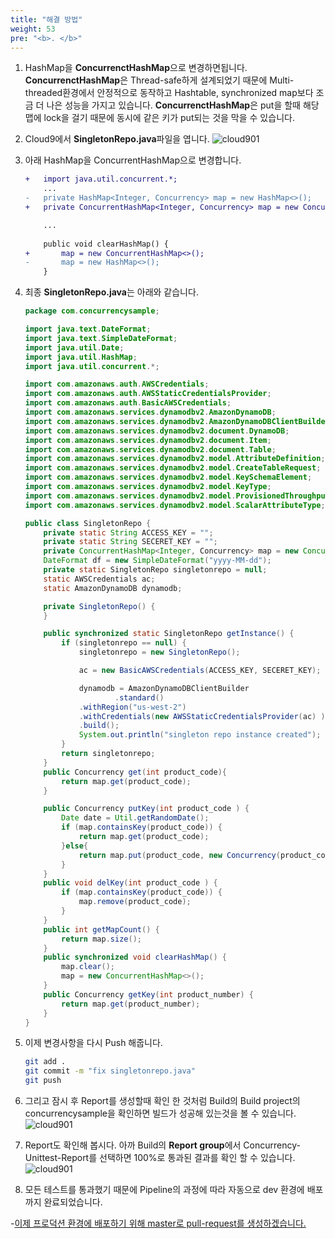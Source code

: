```yaml
---
title: "해결 방법"
weight: 53
pre: "<b>. </b>"
---
```


1. HashMap을 **ConcurrenctHashMap**으로 변경하면됩니다. **ConcurrenctHashMap**은 Thread-safe하게 설계되었기 때문에 Multi-threaded환경에서 안정적으로 동작하고 Hashtable, synchronized map보다 조금 더 나은 성능을 가지고 있습니다. **ConcurrenctHashMap**은 put을 할때 해당 맵에 lock을 걸기 때문에 동시에 같은 키가 put되는 것을 막을 수 있습니다.

1. Cloud9에서 **SingletonRepo.java**파일을 엽니다. 
![cloud901](/images/unittest-fix.png)

1. 아래 HashMap을 ConcurrentHashMap으로 변경합니다. 
    ```diff
    +   import java.util.concurrent.*;
        ...
    -   private HashMap<Integer, Concurrency> map = new HashMap<>();
    +   private ConcurrentHashMap<Integer, Concurrency> map = new ConcurrentHashMap<>();

        ...
        
        public void clearHashMap() {
    +       map = new ConcurrentHashMap<>();
    -       map = new HashMap<>();
        }

    ```

1. 최종 **SingletonRepo.java**는 아래와 같습니다. 
    ```java
   package com.concurrencysample;

    import java.text.DateFormat;
    import java.text.SimpleDateFormat;
    import java.util.Date;
    import java.util.HashMap;
    import java.util.concurrent.*;

    import com.amazonaws.auth.AWSCredentials;
    import com.amazonaws.auth.AWSStaticCredentialsProvider;
    import com.amazonaws.auth.BasicAWSCredentials;
    import com.amazonaws.services.dynamodbv2.AmazonDynamoDB;
    import com.amazonaws.services.dynamodbv2.AmazonDynamoDBClientBuilder;
    import com.amazonaws.services.dynamodbv2.document.DynamoDB;
    import com.amazonaws.services.dynamodbv2.document.Item;
    import com.amazonaws.services.dynamodbv2.document.Table;
    import com.amazonaws.services.dynamodbv2.model.AttributeDefinition;
    import com.amazonaws.services.dynamodbv2.model.CreateTableRequest;
    import com.amazonaws.services.dynamodbv2.model.KeySchemaElement;
    import com.amazonaws.services.dynamodbv2.model.KeyType;
    import com.amazonaws.services.dynamodbv2.model.ProvisionedThroughput;
    import com.amazonaws.services.dynamodbv2.model.ScalarAttributeType;

    public class SingletonRepo {
        private static String ACCESS_KEY = "";
        private static String SECERET_KEY = "";
        private ConcurrentHashMap<Integer, Concurrency> map = new ConcurrentHashMap<>();
        DateFormat df = new SimpleDateFormat("yyyy-MM-dd");
        private static SingletonRepo singletonrepo = null;
        static AWSCredentials ac;
        static AmazonDynamoDB dynamodb;

        private SingletonRepo() {
        }

        public synchronized static SingletonRepo getInstance() {
            if (singletonrepo == null) {
                singletonrepo = new SingletonRepo();

                ac = new BasicAWSCredentials(ACCESS_KEY, SECERET_KEY);

                dynamodb = AmazonDynamoDBClientBuilder
                        .standard()
                .withRegion("us-west-2")
                .withCredentials(new AWSStaticCredentialsProvider(ac) )
                .build();
                System.out.println("singleton repo instance created");
            }
            return singletonrepo;
        }
        public Concurrency get(int product_code){
            return map.get(product_code);
        }

        public Concurrency putKey(int product_code ) {           
            Date date = Util.getRandomDate();
            if (map.containsKey(product_code)) {
                return map.get(product_code);
            }else{
                return map.put(product_code, new Concurrency(product_code,"test" , date));
            }   
        }
        public void delKey(int product_code ) { 
            if (map.containsKey(product_code)) {
                map.remove(product_code);
            }
        }
        public int getMapCount() {
            return map.size();
        }
        public synchronized void clearHashMap() {
            map.clear();
            map = new ConcurrentHashMap<>();
        }
        public Concurrency getKey(int product_number) {
            return map.get(product_number);  
        }
    }

    ```
1. 이제 변경사항을 다시 Push 해줍니다. 
    ```bash
    git add .
    git commit -m "fix singletonrepo.java"
    git push
    ```

1. 그리고 잠시 후 Report를 생성할때 확인 한 것처럼 Build의 Build project의 concurrencysample을 확인하면 빌드가 성공해 있는것을 볼 수 있습니다. 
    ![cloud901](/images/codequality-solve.png)

1. Report도 확인해 봅시다. 아까 Build의 **Report group**에서 Concurrency-Unittest-Report를 선택하면 100%로 통과된 결과를 확인 할 수 있습니다.  
    ![cloud901](/images/codequality-100.png)

1. 모든 테스트를 통과했기 때문에 Pipeline의 과정에 따라 자동으로 dev 환경에 배포까지 완료되었습니다. 

-[이제 프로덕션 환경에 배포하기 위해  master로 pull-request를 생성하겠습니다.](/ko/codegurupr)

